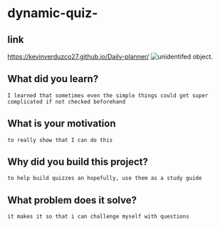 # dynamic-quiz-
## link
https://kevinverduzco27.github.io/Daily-planner/
![unidentifed object.](./Assets/screenshot.png)
## What did you learn? 

```
I learned that sometimes even the simple things could get super complicated if not checked beforehand
```

## What is your motivation

```
to really show that I can do this 
```

## Why did you build this project?

```
to help build quizzes an hopefully, use them as a study guide
```

## What problem does it solve?

```
it makes it so that i can challenge myself with questions 
```

